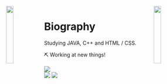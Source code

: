 <img align='left' src='https://www.ffbegif.com/Zack/207001107%20Dance.gif' width='20%'>  
<img align='right' src='https://www.ffbegif.com/King%20Edgar%20of%20Figaro/206001907%20Limit.gif' width='20%'>  

# Biography 
Studying JAVA, C++ and HTML / CSS.

⛏️ Working at new things! <br><br>
![](https://komarev.com/ghpvc/?username=danielex1999&color=blue)<br>
![](https://img.shields.io/github/followers/danielex1999?style=social) ![](https://img.shields.io/twitter/follow/danielex1999?style=social)


